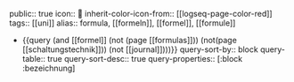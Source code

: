 public:: true
icon:: 🧮
inherit-color-icon-from:: [[logseq-page-color-red]]
tags:: [[uni]]
alias:: formula, [[formeln]], [[formel]], [[formule]]

- {{query (and [[formel]] (not (page [[formulas]])) (not(page [[schaltungstechnik]])) (not [[journal]])))}}
  query-sort-by:: block
  query-table:: true
  query-sort-desc:: true
  query-properties:: [:block :bezeichnung]